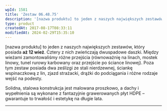 ```yaml
---
wpId: 1581
title: 'Zestaw 06.48.75'
description: '[nazwa produktu] to jeden z naszych największych zestawów, który posiada aż 12 wież. Cztery z nich zwieńczają dwuspadowe daszki. Między wieżami zamontowaliśmy różne przejścia (równoważnię na linach, mostek linowy, tunel rurowy karbowany oraz przejście po ściance linowej). Poza tym zestaw posiada dwa ześlizgi ze stali nierdzewnej, ściankę wspinaczkową z lin, zjazd strażacki, drążki do podciągania ...'
type: product
createdAt: 2017-08-17T08:33:11
modifiedAt: 2024-02-29T15:35:10
---
```



\[nazwa produktu\] to jeden z naszych największych zestawów, który posiada **aż 12 wież**. Cztery z nich zwieńczają dwuspadowe daszki. Między wieżami zamontowaliśmy różne przejścia (równoważnię na linach, mostek linowy, tunel rurowy karbowany oraz przejście po ściance linowej). Poza tym zestaw posiada dwa ześlizgi ze stali nierdzewnej, ściankę wspinaczkową z lin, zjazd strażacki, drążki do podciągania i różne rodzaje wejść na podesty.

Solidna, stalowa konstrukcja jest malowana proszkowo, a dachy i wypełnienia są wykonane z fantazyjnie grawerowanych płyt HDPE – gwarantuje to trwałość i estetykę na długie lata.

* * *